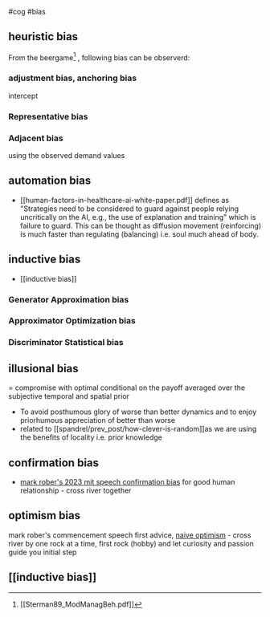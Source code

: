 #cog  #bias

## heuristic bias
From the beergame[^1] , following bias can be observerd:

### adjustment bias, anchoring bias 
intercept
###  Representative bias 
###  Adjacent bias 
using the observed demand values


## automation bias
- [[human-factors-in-healthcare-ai-white-paper.pdf]] defines as "Strategies need to be considered to guard against people relying uncritically on the AI, e.g., the use of explanation and training" which is failure to guard. This can be thought as diffusion movement (reinforcing) is much faster than regulating (balancing) i.e. soul much ahead of body.

## inductive bias
- [[inductive bias]]
### Generator Approximation bias
### Approximator Optimization bias
### Discriminator Statistical bias


## illusional bias
= compromise with optimal conditional on the payoff averaged over the subjective temporal and spatial prior

-   To avoid posthumous glory of worse than better dynamics and to enjoy priorhumous appreciation of better than worse
-   related to [[spandrel/prev_post/how-clever-is-random]]as we are using the benefits of locality i.e. prior knowledge

## confirmation bias
- [mark rober's 2023 mit speech confirmation bias](https://youtu.be/0FGlsuTnt_U?t=848) for good human relationship - cross river together

## optimism bias
mark rober's commencement speech first advice, [naive optimism](https://youtu.be/0FGlsuTnt_U?t=263) - cross river by one rock at a time, first rock (hobby) and let curiosity and passion guide you initial step

[^1]: [[Sterman89_ModManagBeh.pdf]] 

## [[inductive bias]]